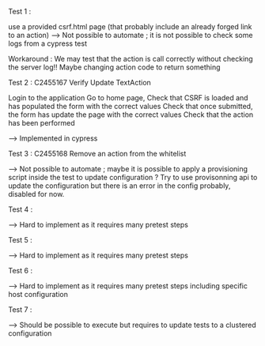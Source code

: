 Test 1 : 

use a provided csrf.html page (that probably include an already forged link to an action)
--> Not possible to automate ; it is not possible to check some logs from a cypress test

Workaround : We may test that the action is call correctly without checking the server log!! Maybe changing action code to return something

Test 2 : C2455167 Verify Update TextAction

Login to the application
Go to home page,
Check that CSRF is loaded and has populated the form with the correct values
Check that once submitted, the form has update the page with the correct values
Check that the action has been performed

--> Implemented in cypress

Test 3 : C2455168 Remove an action from the whitelist

--> Not possible to automate ; maybe it is possible to apply a provisioning script inside the test to update configuration ?
Try to use provisonning api to update the configuration but there is an error in the config probably, disabled for now.

Test 4 : 

--> Hard to implement as it requires many pretest steps 

Test 5 : 

--> Hard to implement as it requires many pretest steps

Test 6 : 

--> Hard to implement as it requires many pretest steps including specific host configuration

Test 7 : 

--> Should be possible to execute but requires to update tests to a clustered configuration
